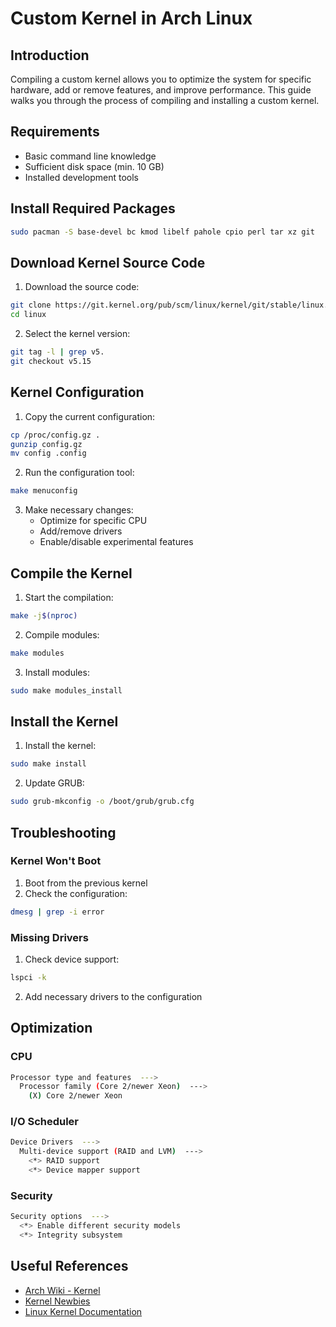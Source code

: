 # Custom Kernel in Arch Linux

## Introduction
Compiling a custom kernel allows you to optimize the system for specific hardware, add or remove features, and improve performance. This guide walks you through the process of compiling and installing a custom kernel.

## Requirements
- Basic command line knowledge
- Sufficient disk space (min. 10 GB)
- Installed development tools

## Install Required Packages
```bash
sudo pacman -S base-devel bc kmod libelf pahole cpio perl tar xz git
```

## Download Kernel Source Code
1. Download the source code:
```bash
git clone https://git.kernel.org/pub/scm/linux/kernel/git/stable/linux.git
cd linux
```
2. Select the kernel version:
```bash
git tag -l | grep v5.
git checkout v5.15
```

## Kernel Configuration
1. Copy the current configuration:
```bash
cp /proc/config.gz .
gunzip config.gz
mv config .config
```
2. Run the configuration tool:
```bash
make menuconfig
```
3. Make necessary changes:
   - Optimize for specific CPU
   - Add/remove drivers
   - Enable/disable experimental features

## Compile the Kernel
1. Start the compilation:
```bash
make -j$(nproc)
```
2. Compile modules:
```bash
make modules
```
3. Install modules:
```bash
sudo make modules_install
```

## Install the Kernel
1. Install the kernel:
```bash
sudo make install
```
2. Update GRUB:
```bash
sudo grub-mkconfig -o /boot/grub/grub.cfg
```

## Troubleshooting
### Kernel Won't Boot
1. Boot from the previous kernel
2. Check the configuration:
```bash
dmesg | grep -i error
```

### Missing Drivers
1. Check device support:
```bash
lspci -k
```
2. Add necessary drivers to the configuration

## Optimization
### CPU
```bash
Processor type and features  --->
  Processor family (Core 2/newer Xeon)  --->
    (X) Core 2/newer Xeon
```

### I/O Scheduler
```bash
Device Drivers  --->
  Multi-device support (RAID and LVM)  --->
    <*> RAID support
    <*> Device mapper support
```

### Security
```bash
Security options  --->
  <*> Enable different security models
  <*> Integrity subsystem
```

## Useful References
- [Arch Wiki - Kernel](https://wiki.archlinux.org/title/Kernel)
- [Kernel Newbies](https://kernelnewbies.org/)
- [Linux Kernel Documentation](https://www.kernel.org/doc/html/latest/) 